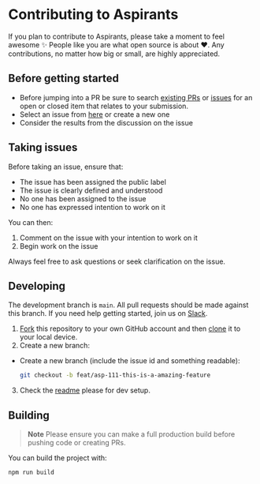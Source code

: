 # Contributing to Aspirants

If you plan to contribute to Aspirants, please take a moment to feel awesome ✨ People like you are what open source is about ♥. Any contributions, no matter how big or small, are highly appreciated.

## Before getting started

- Before jumping into a PR be sure to search [existing PRs](https://github.com/aayushpagare21-compcoder/aspirants/pulls) or [issues](https://github.com/aayushpagare21-compcoder/aspirants/issues) for an open or closed item that relates to your submission.
- Select an issue from [here](https://github.com/aayushpagare21-compcoder/aspirants/issues) or create a new one
- Consider the results from the discussion on the issue

## Taking issues

Before taking an issue, ensure that:

- The issue has been assigned the public label
- The issue is clearly defined and understood
- No one has been assigned to the issue
- No one has expressed intention to work on it

You can then:

1. Comment on the issue with your intention to work on it
2. Begin work on the issue

Always feel free to ask questions or seek clarification on the issue.

## Developing

The development branch is <code>main</code>. All pull requests should be made against this branch. If you need help getting started, join us on [Slack](https://join.slack.com/t/aspirants-t0o1796/shared_invite/zt-2up5ccfkg-xNVNOstFvtiLEkYsU8x9rA).

1. [Fork](https://help.github.com/articles/fork-a-repo/) this repository to your
   own GitHub account and then
   [clone](https://help.github.com/articles/cloning-a-repository/) it to your local device.
2. Create a new branch:

- Create a new branch (include the issue id and something readable):

  ```sh
  git checkout -b feat/asp-111-this-is-a-amazing-feature
  ```

3. Check the [readme](https://github.com/aayushpagare21-compcoder/aspirants/blob/main/README.md) please for dev setup.

## Building

> **Note**
> Please ensure you can make a full production build before pushing code or creating PRs.

You can build the project with:

```bash
npm run build
```

